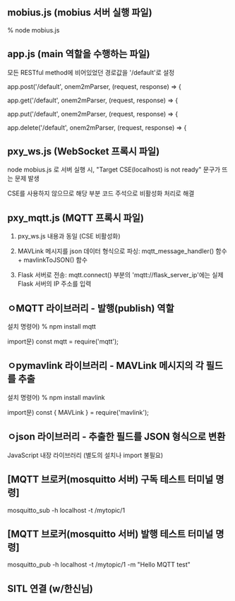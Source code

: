 ## mobius.js (mobius 서버 실행 파일)
% node mobius.js

## app.js (main 역할을 수행하는 파일)
모든 RESTful method에 비어있었던 경로값을 '/default'로 설정 

app.post('/default', onem2mParser, (request, response) => {

app.get('/default', onem2mParser, (request, response) => {

app.put('/default', onem2mParser, (request, response) => {

app.delete('/default', onem2mParser, (request, response) => {

## pxy_ws.js (WebSocket 프록시 파일)
node mobius.js 로 서버 실행 시, "Target CSE(localhost) is not ready" 문구가 뜨는 문제 발생

CSE를 사용하지 않으므로 해당 부분 코드 주석으로 비활성화 처리로 해결

## pxy_mqtt.js (MQTT 프록시 파일)
1. pxy_ws.js 내용과 동일 (CSE 비활성화)

2. MAVLink 메시지를 json 데이터 형식으로 파싱: mqtt_message_handler() 함수 + mavlinkToJSON() 함수

3. Flask 서버로 전송: mqtt.connect() 부분의 'mqtt://flask_server_ip'에는 실제 Flask 서버의 IP 주소를 입력

## ㅇMQTT 라이브러리 - 발행(publish) 역할

설치 명령어) % npm install mqtt

import문) const mqtt = require('mqtt');

## ㅇpymavlink 라이브러리 - MAVLink 메시지의 각 필드를 추출

설치 명령어) % npm install mavlink

import문) const { MAVLink } = require('mavlink');

## ㅇjson 라이브러리 - 추출한 필드를 JSON 형식으로 변환

JavaScript 내장 라이브러리 (별도의 설치나 import 불필요)

## [MQTT 브로커(mosquitto 서버) 구독 테스트 터미널 명령]
mosquitto_sub -h localhost -t /mytopic/1

## [MQTT 브로커(mosquitto 서버) 발행 테스트 터미널 명령]
mosquitto_pub -h localhost -t /mytopic/1 -m "Hello MQTT test"

## SITL 연결 (w/한신님)
